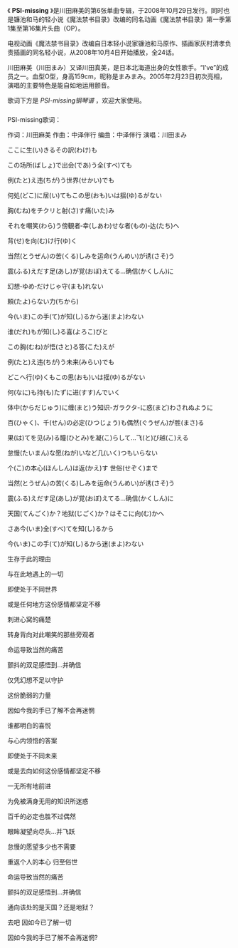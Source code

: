 

《 **PSI-missing**
》是川田麻美的第6张单曲专辑，于2008年10月29日发行。同时也是镰池和马的轻小说《魔法禁书目录》改编的同名动画《魔法禁书目录》第一季第1集至第16集片头曲（OP）。

  

电视动画《魔法禁书目录》改编自日本轻小说家镰池和马原作、插画家灰村清孝负责插画的同名轻小说，从2008年10月4日开始播放，全24话。

  

川田麻美（川田まみ）又译川田真美，是日本北海道出身的女性歌手。“I've”的成员之一。血型O型，身高159cm，昵称是まみまみ。2005年2月23日初次亮相，演唱的主要特色是能自如地运用颤音。

  

歌词下方是 _PSI-missing钢琴谱_ ，欢迎大家使用。

###  
PSI-missing歌词：

作词：川田麻美 作曲：中泽伴行 编曲：中泽伴行 演唱：川田まみ  

  
ここに生(い)きるその訳(わけ)も

この场所(ばしょ)で出会(であ)う全(すべ)ても

例(たと)え违(ちが)う世界(せかい)でも

何処(どこ)に居(い)てもこの思(おも)いは揺(ゆ)るがない

胸(むね)をチクリと射(さ)す痛(いた)み

それを嘲笑(わら)う傍観者‐幸(しあわ)せな者(もの)‐达(たち)へ

背(せ)を向(む)け行(ゆ)く

当然(とうぜん)の苦(くる)しみを运命(うんめい)が诱(さそ)う

震(ふる)えだす足(あし)が覚(おぼ)えてる…确信(かくしん)に

幻想‐ゆめ‐だけじゃ守(まも)れない

頼(たよ)らない力(ちから)

今(いま)この手(て)が知(し)るから迷(まよ)わない

谁(だれ)もが知(し)る喜(よろこ)びと

この胸(むね)が悟(さと)る答(こた)えが

例(たと)え违(ちが)う未来(みらい)でも

どこへ行(ゆ)くもこの思(おも)いは揺(ゆ)るがない

何(なに)も持(も)たずに进(すす)んでいく

体中(からだじゅう)に缠(まと)う知识-ガラクタ-に惑(まど)わされぬように

百(ひゃく)、千(せん)の必定(ひつじょう)も偶然(ぐうぜん)が胜(まさ)る

果(は)てを见(み)る瞳(ひとみ)を凝(こ)らして…飞(と)び越(こ)える

怠慢(たいまん)な愿(ねが)いなど几(いく)つもいらない

个(こ)の本心(ほんしん)は返(かえ)す 世俗(せぞく)まで

当然(とうぜん)の苦(くる)しみを运命(うんめい)が诱(さそ)う

震(ふる)えだす足(あし)が覚(おぼ)えてる…确信(かくしん)に

天国(てんごく)か？地狱(じごく)か？はそこに向(む)かへ

さあ今(いま)全(すべ)てを知(し)るから

今(いま)この手(て)が知(し)るから迷(まよ)わない  
  
  
  

生存于此的理由

与在此地遇上的一切

即使处于不同世界

或是任何地方这份感情都坚定不移

刺进心窝的痛楚

转身背向对此嘲笑的那些旁观者

命运导致当然的痛苦

颤抖的双足感悟到…并确信

仅凭幻想不足以守护

这份脆弱的力量

因如今我的手已了解不会再迷惘

谁都明白的喜悦

与心内领悟的答案

即使处于不同未来

或是去向如何这份感情都坚定不移

一无所有地前进

为免被满身无用的知识所迷惑

百千的必定也胜不过偶然

眼眸凝望向尽头…并飞跃

怠慢的愿望多少也不需要

重返个人的本心 归至俗世

命运导致当然的痛苦

颤抖的双足感悟到…并确信

通向该处的是天国？还是地狱？

去吧 因如今已了解一切

因如今我的手已了解不会再迷惘?

